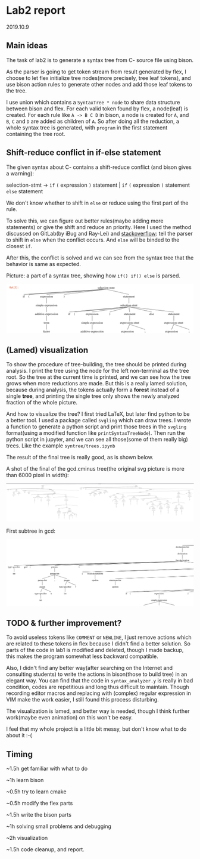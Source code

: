 # Lab2 report

2019.10.9

## Main ideas

The task of lab2 is to generate a syntax tree from C- source file using bison.

As the parser is going to get token stream from result generated by flex, I choose to let flex initialize tree nodes(more precisely, tree leaf tokens), and use bison action rules to generate other nodes and add those leaf tokens to the tree. 

I use union which contains a `SyntaxTree * node` to share data structure between bison and flex. For each valid token found by flex, a node(leaf) is created. For each rule like `A -> B C D` in bison, a node is created for `A`, and `B`, `C` and `D` are added as children of `A`. So after doing all the reduction, a whole syntax tree is generated, with `program` in the first statement containing the tree root. 

## Shift-reduce conflict in if-else statement

The given syntax about C- contains a shift-reduce conflict (and bison gives a warning): 

selection-stmt → `if` `(` expression `)` statement | `if` `(` expression `)` statement `else` statement

We don't know whether to shift in `else` or reduce using the first part of the rule. 

To solve this, we can figure out better rules(maybe adding more statements) or give the shift and reduce an priority. Here I used the method discussed on GitLab(by iBug and Ray-Lei) and [stackoverflow](https://stackoverflow.com/questions/12731922/reforming-the-grammar-to-remove-shift-reduce-conflict-in-if-then-else): tell the parser to shift in `else` when the conflict occurs. And `else` will be binded to the closest `if`. 

After this, the conflict is solved and we can see from the syntax tree that the behavior is same as expected.

Picture: a part of a syntax tree, showing how `if() if() else` is parsed. 

![](./ifelsetree.png)

## (Lamed) visualization

To show the procedure of tree-building, the tree should be printed during analysis. I print the tree using the node for the left non-terminal as the tree root. So the tree at the current time is printed, and we can see how the tree grows when more reductions are made. But this is a really lamed solution, because during analysis, the tokens actually form a **forest** instead of a single **tree**, and printing the single tree only shows the newly analyzed fraction of the whole picture. 

And how to visualize the tree? I first tried LaTeX, but later find python to be a better tool. I used a package called `svgling` which can draw trees. I wrote a function to generate a python script and print those trees in the `svgling` format(using a modified function like `printSyntaxTreeNode`). Then run the python script in jupyter, and we can see all those(some of them really big) trees. Like the example `syntree/trees.ipynb`

The result of the final tree is really good, as is shown below.

A shot of the final of the gcd.cminus tree(the original svg picture is more than 6000 pixel in width):

![](./gcdtreeshot.png)

First subtree in gcd:

![](./gcdtreesmall.png)

## TODO & further improvement?

To avoid useless tokens like `COMMENT` or `NEWLINE`, I just remove actions which are related to these tokens in flex because I didn't find a better solution. So parts of the code in lab1 is modified and deleted, though I made backup, this makes the program somewhat less backward compatible. 

Also, I didn't find any better way(after searching on the Internet and consulting students) to write the actions in bison(those to build tree) in an elegant way. You can find that the code in `syntax_analyzer.y` is really in bad condition, codes are repetitious and long thus difficult to maintain. Though recording editor macros and replacing with (complex) regular expression in VIM make the work easier, I still found this process disturbing. 

The visualization is lamed, and better way is needed, though I think further work(maybe even animation) on this won't be easy. 

I feel that my whole project is a little bit messy, but don't know what to do about it :-(

## Timing

~1.5h get familiar with what to do

~1h learn bison

~0.5h try to learn cmake

~0.5h modify the flex parts

~1.5h write the bison parts

~1h solving small problems and debugging

~2h visualization

~1.5h code cleanup, and report. 